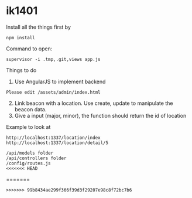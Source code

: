 # ik1401
Install all the things first by 
```
npm install
```
Command to open:
```
supervisor -i .tmp,.git,views app.js
```

Things to do

1. Use AngularJS to implement backend
  ```
  Please edit /assets/admin/index.html
  ```
2. Link beacon with a location. Use create, update to manipulate the beacon data.
3. Give a input (major, minor), the function should return the id of location

Example to look at
```
http://localhost:1337/location/index
http://localhost:1337/location/detail/5

/api/models folder
/api/controllers folder
/config/routes.js
<<<<<<< HEAD
```
=======
```
>>>>>>> 99b8434ae299f366f39d3f29207e98c8f72bc7b6
